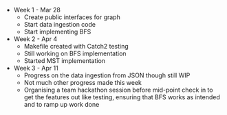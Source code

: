 - Week 1 - Mar 28
    - Create public interfaces for graph
    - Start data ingestion code
    - Start implementing BFS
- Week 2 - Apr 4
    - Makefile created with Catch2 testing
    - Still working on BFS implementation
    - Started MST implementation
- Week 3 - Apr 11
    - Progress on the data ingestion from JSON though still WIP
    - Not much other progress made this week
    - Organising a team hackathon session before mid-point check in to get the features out like testing, ensuring that BFS works as intended and to ramp up work done
